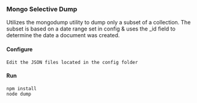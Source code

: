 ### Mongo Selective Dump

Utilizes the mongodump utility to dump only a subset of a collection. The subset is based on a date range set in config & uses the _id field to determine the date a document was created.

#### Configure
```
Edit the JSON files located in the config folder
```

#### Run
```
npm install
node dump
```
